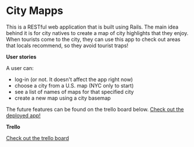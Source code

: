 # City Mapps

This is a RESTful web application that is built using Rails. The main idea behind it is for city natives to create a map of city highlights that they enjoy. When tourists come to the city, they can use this app to check out areas that locals recommend, so they avoid tourist traps!

**User stories**

A user can:
  - log-in (or not. It doesn't affect the app right now)
  - choose a city from a U.S. map (NYC only to start)
  - see a list of names of maps for that specified city
  - create a new map using a city basemap

The future features can be found on the trello board below.
[Check out the deployed app!](https://city-mapps.herokuapp.com)

**Trello**

[Check out the trello board](https://trello.com/b/lhWgUHid)

